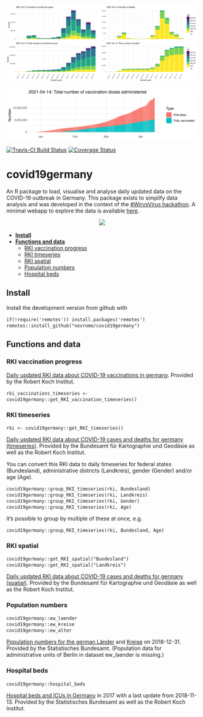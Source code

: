 
<!-- Rmd -> md -->

![](man/figures/README_plot.png)

![](man/figures/README_plot_vac.png)

[![Travis-CI Build
Status](https://travis-ci.com/nevrome/covid19germany.svg?branch=master)](https://travis-ci.com/nevrome/covid19germany)
[![Coverage
Status](https://img.shields.io/codecov/c/github/nevrome/covid19germany/master.svg)](https://codecov.io/github/nevrome/covid19germany?branch=master)

# covid19germany

An R package to load, visualise and analyse daily updated data on the
COVID-19 outbreak in Germany. This package exists to simplify data
analysis and was developed in the context of the [\#WirvsVirus
hackathon](https://www.bundesregierung.de/breg-de/themen/coronavirus/wir-vs-virus-1731968).
A minimal webapp to explore the data is available
[here](https://nevrome.shinyapps.io/covid19germany/).

<p align="center">
<img src="man/figures/Logo_Projekt_01.png" width = 300>
</p>

-   [**Install**](#Install)
-   [**Functions and data**](#functions-and-data)
    -   [RKI vaccination progress](#rki-vaccination-progress)
    -   [RKI timeseries](#rki-timeseries)
    -   [RKI spatial](#rki-spatial)
    -   [Population numbers](#population-numbers)
    -   [Hospital beds](#hospital-beds)

## Install

Install the development version from github with

    if(!require('remotes')) install.packages('remotes')
    remotes::install_github("nevrome/covid19germany")

## Functions and data

### RKI vaccination progress

[Daily updated RKI data about COVID-19 vaccinations in
germany](https://www.rki.de/DE/Content/InfAZ/N/Neuartiges_Coronavirus/Daten/Impfquoten-Tab.html).
Provided by the Robert Koch Institut.

    rki_vaccinations_timeseries <- covid19germany::get_RKI_vaccination_timeseries()

### RKI timeseries

    rki <- covid19germany::get_RKI_timeseries()

[Daily updated RKI data about COVID-19 cases and deaths for germany
(timeseries)](https://npgeo-corona-npgeo-de.hub.arcgis.com/datasets/dd4580c810204019a7b8eb3e0b329dd6_0).
Provided by the Bundesamt für Kartographie und Geodäsie as well as the
Robert Koch Institut.

You can convert this RKI data to daily timeseries for federal states
(Bundesland), administrative districts (Landkreis), gender (Gender)
and/or age (Age).

    covid19germany::group_RKI_timeseries(rki, Bundesland)
    covid19germany::group_RKI_timeseries(rki, Landkreis)
    covid19germany::group_RKI_timeseries(rki, Gender)
    covid19germany::group_RKI_timeseries(rki, Age)

It’s possible to group by multiple of these at once, e.g.

    covid19germany::group_RKI_timeseries(rki, Bundesland, Age)

### RKI spatial

    covid19germany::get_RKI_spatial("Bundesland")
    covid19germany::get_RKI_spatial("Landkreis")

[Daily updated RKI data about COVID-19 cases and deaths for germany
(spatial)](https://npgeo-corona-npgeo-de.hub.arcgis.com/search?groupIds=b28109b18022405bb965c602b13e1bbc).
Provided by the Bundesamt für Kartographie und Geodäsie as well as the
Robert Koch Institut.

### Population numbers

    covid19germany::ew_laender
    covid19germany::ew_kreise
    covid19germany::ew_alter

[Population numbers for the german
Länder](https://www.statistikportal.de/de/bevoelkerung/flaeche-und-bevoelkerung)
and
[Kreise](https://www.destatis.de/DE/Themen/Laender-Regionen/Regionales/Gemeindeverzeichnis/Administrativ/04-kreise.html)
on 2018-12-31. Provided by the Statistisches Bundesamt. (Population data
for administrative units of Berlin in dataset ew\_laender is missing.)

### Hospital beds

    covid19germany::hospital_beds

[Hospital beds and ICUs in
Germany](http://www.gbe-bund.de/gbe10/f?f=328::Intensivstation) in 2017
with a last update from 2018-11-13. Provided by the Statistisches
Bundesamt as well as the Robert Koch Institut.
